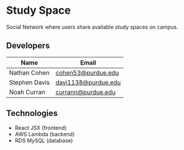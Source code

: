 # Study Space
Social Network where users share available study spaces on campus.

## Developers

|Name         |Email              |
|-------------|-------------------|
|Nathan Cohen |cohen53@purdue.edu |
|Stephen Davis|davi1138@purdue.edu|
|Noah Curran  |currann@purdue.edu |

## Technologies
- React JSX  (frontend)
- AWS Lambda (backend)
- RDS MySQL  (database)
